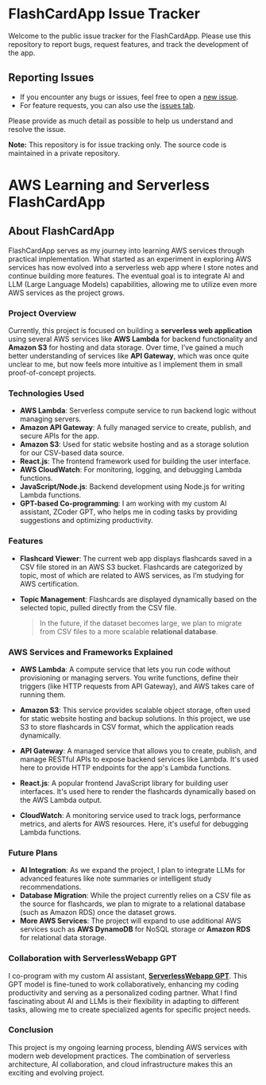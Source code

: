 # FlashCardApp Issue Tracker

Welcome to the public issue tracker for the FlashCardApp. Please use this repository to report bugs, request features, and track the development of the app.

## Reporting Issues
- If you encounter any bugs or issues, feel free to open a [new issue](https://github.com/zbikma/FlashCardApp-Issues/issues/new).
- For feature requests, you can also use the [issues tab](https://github.com/zbikma/FlashCardApp-Issues/issues/new).

Please provide as much detail as possible to help us understand and resolve the issue.

**Note:** This repository is for issue tracking only. The source code is maintained in a private repository.

# AWS Learning and Serverless FlashCardApp

## About FlashCardApp

FlashCardApp serves as my journey into learning AWS services through practical implementation. What started as an experiment in exploring AWS services has now evolved into a serverless web app where I store notes and continue building more features. The eventual goal is to integrate AI and LLM (Large Language Models) capabilities, allowing me to utilize even more AWS services as the project grows.

### Project Overview

Currently, this project is focused on building a **serverless web application** using several AWS services like **AWS Lambda** for backend functionality and **Amazon S3** for hosting and data storage. Over time, I’ve gained a much better understanding of services like **API Gateway**, which was once quite unclear to me, but now feels more intuitive as I implement them in small proof-of-concept projects.

### Technologies Used

- **AWS Lambda**: Serverless compute service to run backend logic without managing servers.
- **Amazon API Gateway**: A fully managed service to create, publish, and secure APIs for the app.
- **Amazon S3**: Used for static website hosting and as a storage solution for our CSV-based data source.
- **React.js**: The frontend framework used for building the user interface.
- **AWS CloudWatch**: For monitoring, logging, and debugging Lambda functions.
- **JavaScript/Node.js**: Backend development using Node.js for writing Lambda functions.
- **GPT-based Co-programming**: I am working with my custom AI assistant, ZCoder GPT, who helps me in coding tasks by providing suggestions and optimizing productivity.

### Features

- **Flashcard Viewer**: The current web app displays flashcards saved in a CSV file stored in an AWS S3 bucket. Flashcards are categorized by topic, most of which are related to AWS services, as I’m studying for AWS certification.
- **Topic Management**: Flashcards are displayed dynamically based on the selected topic, pulled directly from the CSV file.
  
  > In the future, if the dataset becomes large, we plan to migrate from CSV files to a more scalable **relational database**.

### AWS Services and Frameworks Explained

- **AWS Lambda**: A compute service that lets you run code without provisioning or managing servers. You write functions, define their triggers (like HTTP requests from API Gateway), and AWS takes care of running them.
  
- **Amazon S3**: This service provides scalable object storage, often used for static website hosting and backup solutions. In this project, we use S3 to store flashcards in CSV format, which the application reads dynamically.

- **API Gateway**: A managed service that allows you to create, publish, and manage RESTful APIs to expose backend services like Lambda. It's used here to provide HTTP endpoints for the app's Lambda functions.

- **React.js**: A popular frontend JavaScript library for building user interfaces. It's used here to render the flashcards dynamically based on the AWS Lambda output.

- **CloudWatch**: A monitoring service used to track logs, performance metrics, and alerts for AWS resources. Here, it's useful for debugging Lambda functions.

### Future Plans

- **AI Integration**: As we expand the project, I plan to integrate LLMs for advanced features like note summaries or intelligent study recommendations.
- **Database Migration**: While the project currently relies on a CSV file as the source for flashcards, we plan to migrate to a relational database (such as Amazon RDS) once the dataset grows.
- **More AWS Services**: The project will expand to use additional AWS services such as **AWS DynamoDB** for NoSQL storage or **Amazon RDS** for relational data storage.

### Collaboration with ServerlessWebapp GPT

I co-program with my custom AI assistant, [**ServerlessWebapp GPT**](https://chatgpt.com/g/g-SGZoTjUKC-serverlesswebapp). This GPT model is fine-tuned to work collaboratively, enhancing my coding productivity and serving as a personalized coding partner. What I find fascinating about AI and LLMs is their flexibility in adapting to different tasks, allowing me to create specialized agents for specific project needs.

### Conclusion

This project is my ongoing learning process, blending AWS services with modern web development practices. The combination of serverless architecture, AI collaboration, and cloud infrastructure makes this an exciting and evolving project.



